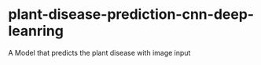 # plant-disease-prediction-cnn-deep-leanring
A Model that predicts the plant disease with image input
